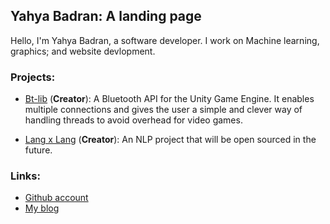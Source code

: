 ## Yahya Badran: A landing page

Hello, I'm Yahya Badran, a software developer. I work on Machine learning, graphics; and website devlopment.

### Projects:

- [Bt-lib](https://github.com/badranx/bt-lib) (**Creator**): A Bluetooth API for the Unity Game Engine. It enables multiple connections and  gives the user a simple and clever way of handling threads to avoid overhead for video games.

- [Lang x Lang](www.langxlang.com) (**Creator**): An NLP project that will be open sourced in the future.

### Links:

- [Github account](github.com/badranX)
- [My blog](tech-tweaking.blogspot.com)
